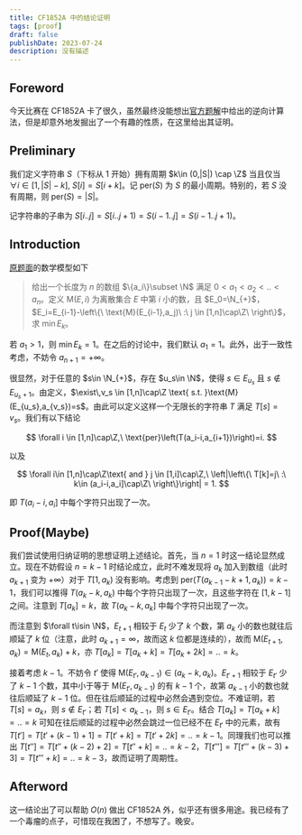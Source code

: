 ```yaml
---
title: CF1852A 中的结论证明
tags: [proof]
draft: false
publishDate: 2023-07-24
description: 没有描述
---
```


## Foreword

今天比赛在 CF1852A 卡了很久，虽然最终没能想出[官方题解](https://codeforces.com/blog/entry/116940)中给出的逆向计算法，但是却意外地发掘出了一个有趣的性质，在这里给出其证明。

## Preliminary

我们定义字符串 $S$（下标从 $1$ 开始）拥有周期 $k\in (0,|S|) \cap \Z$ 当且仅当 $\forall i \in [1,|S|-k],\ S[i]=S[i+k]$。记 $\text{per}(S)$ 为 $S$ 的最小周期。特别的，若 $S$ 没有周期，则 $\text{per}(S)=|S|$。

记字符串的子串为 $S[i..j]=S[i..j+1)=S(i-1..j]=S(i-1..j+1)$。

## Introduction

[原题面](https://codeforces.com/contest/1852/problem/A)的数学模型如下

> 给出一个长度为 $n$ 的数组 $\{a_i\}\subset \N$ 满足 $0\lt a_1 \lt a_2 \lt .. \lt a_n$。定义 $\text{M}(E,i)$ 为离散集合 $E$ 中第 $i$ 小的数，且 $E_0=\N_{+}$，$E_i=E_{i-1}-\left\{\ \text{M}(E_{i-1},a_j)\ :\ j \in [1,n]\cap\Z\ \right\}$，求 $\min E_k$。

若 $a_1 > 1$，则 $\min E_k=1$。在之后的讨论中，我们默认 $a_1=1$。此外，出于一致性考虑，不妨令 $a_{n+1}=+\infty$。

很显然，对于任意的 $s\in \N_{+}$，存在 $u_s\in \N$，使得 $s\in E_{u_s}$ 且 $s\notin E_{u_s+1}$。由定义，$\exist\,v_s \in [1,n]\cap\Z \text{ s.t. }\text{M}(E_{u_s},a_{v_s})=s$。由此可以定义这样一个无限长的字符串 $T$ 满足 $T[s]=v_s$。我们有以下结论

$$
\forall i \in [1,n]\cap\Z,\ \text{per}\left(T(a_i-i,a_{i+1})\right)=i.
$$

以及

$$
\forall i\in [1,n]\cap\Z\text{ and } j \in [1,i]\cap\Z,\ \left|\left\{\ T[k]=j\ :\ k\in (a_i-i,a_i]\cap\Z\ \right\}\right| = 1.
$$

即 $T(a_i-i,a_i]$ 中每个字符只出现了一次。

## Proof<span class="inline-block w-[.5em]"></span>(Maybe)

我们尝试使用归纳证明的思想证明上述结论。首先，当 $n=1$ 时这一结论显然成立。现在不妨假设 $n=k-1$ 时结论成立，此时不难发现将 $a_k$ 加入到数组（此时 $a_{k+1}$ 变为 $+\infty$）对于 $T[1,a_k)$ 没有影响。考虑到 $\text{per}(T(a_{k-1}-k+1,a_k))=k-1$，我们可以推得 $T(a_k-k,a_k)$ 中每个字符只出现了一次，且这些字符在 $[1,k-1]$ 之间。注意到 $T[a_k]=k$，故 $T(a_k-k,a_k]$ 中每个字符只出现了一次。

而注意到 $\forall t\isin \N$，$E_{t+1}$ 相较于 $E_t$ 少了 $k$ 个数，第 $a_k$ 小的数也就往后顺延了 $k$ 位（注意，此时 $a_{k+1}=\infty$，故而这 $k$ 位都是连续的），故而 $\text{M}(E_{t+1},a_k)=\text{M}(E_t,a_k)+k$，亦 $T[a_k]=T[a_k+k]=T[a_k+2k]=..=k$。

接着考虑 $k-1$。不妨令 $t'$ 使得 $\text{M}(E_{t'},a_{k-1})\in (a_k-k,a_k)$。$E_{t'+1}$ 相较于 $E_{t'}$ 少了 $k-1$ 个数，其中小于等于 $\text{M}(E_{t'}, a_{k-1})$ 的有 $k-1$ 个，故第 $a_{k-1}$ 小的数也就往后顺延了 $k-1$ 位。但在往后顺延的过程中必然会遇到空位。不难证明，若 $T[s]=a_k$，则 $s\notin E_{t'}$；若 $T[s]<a_{k-1}$，则 $s\in E_{t'}$。结合 $T[a_k]=T[a_k+k]=..=k$ 可知在往后顺延的过程中必然会跳过一位已经不在 $E_{t'}$ 中的元素，故有 $T[t']=T[t'+(k-1)+1]=T[t'+k]=T[t'+2k]=..=k-1$。同理我们也可以推出 $T[t'']=T[t''+(k-2)+2]=T[t''+k]=..=k-2$，$T[t''']=T[t'''+(k-3)+3]=T[t'''+k]=..=k-3$，故而证明了周期性。

## Afterword

这一结论出了可以帮助 $O(n)$ 做出 CF1852A 外，似乎还有很多用途。我已经有了一个毒瘤的点子，可惜现在我困了，不想写了。晚安。
